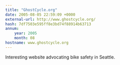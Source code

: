 ```yaml
---
title: "GhostCycle.org"
date: 2005-08-05 22:59:09 +0000
external-url: http://www.ghostcycle.org/
hash: 7df7503e595ff8e3bd74f88914b63713
annum:
    year: 2005
    month: 08
hostname: www.ghostcycle.org
---
```


Interesting website advocating bike safety in Seattle.
